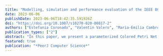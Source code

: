 ```yaml
---
title: "Modelling, simulation and performance evaluation of the IEEE 802.11e protocol with station mobility"
date: 2023-06-06
publishDate: 2023-06-06T18:42:35.591926Z
doi: "https://doi.org/10.1007/s10270-020-00817-2"
authors: ["Estefania Coronado", "Valentin Valero", "Maria-Emilia Cambronero", "Luis O. Barbosa"]
publication_types: ["2"]
abstract: "In this paper, we present a parameterized Colored Petri Net (CPN) model of the IEEE 802.11e protocol for wireless communications with mobile stations. CPNs provide a graphical model for the modeling and analysis of concurrent systems, which can be parameterized by the use of constants, and thus they allow us to create more flexible models. Our CPN model captures the protocol’s behavior, and the specific parameters used for the 802.11e protocol and the scenarios to be evaluated are captured by the CPN parameters. The model presented is flexible enough to cover full customization of traffic types, user mobility and collision avoidance protocols. In this model, there is an Access Point (AP) which is visible to all the stations, and we assume that due to physical restrictions, there are two range groups. All the stations in the same range group are visible to each other. The impact of mobility is then analyzed by studying a situation in which the stations move in a controlled way to the same range group. The simulation results demonstrate the impact on network performance for sensitive and insensitive traffic types, as well as the role of the RTS/CTS protocol in collision avoidance, especially when users are located in different regions. Specifically, we show how the performance improves in the different scenarios when the stations move to the same area, where they can see each other, and we also study the impact on the performance for each type of traffic."
featured: true
publication: "*PeerJ Computer Science*"
---
```



